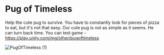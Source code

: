 # Pug of Timeless
Help the cute pug to survive. You have to constantly look for pieces of pizza to eat, but it's not that easy.
Our cute pug is not as simple as it seems. He can turn back time.
You can test game - https://play.unity.com/mg/other/pugoftimeless

![PugOfTimeless (1)](https://user-images.githubusercontent.com/31155244/108650567-85ae3580-74c8-11eb-9073-048e58673622.gif)
